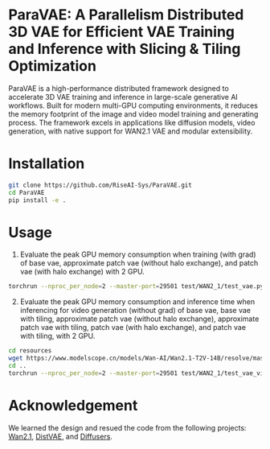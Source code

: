 # ParaVAE: A Parallelism Distributed 3D VAE for Efficient VAE Training and Inference with Slicing & Tiling Optimization
ParaVAE is a high-performance distributed framework designed to accelerate 3D VAE training and inference in large-scale generative AI workflows. Built for modern multi-GPU computing environments, it reduces the memory footprint of the image and video model training and generating process. The framework excels in applications like diffusion models, video generation, with native support for WAN2.1 VAE and modular extensibility.

# Installation
```bash
git clone https://github.com/RiseAI-Sys/ParaVAE.git
cd ParaVAE
pip install -e .
```

# Usage
1. Evaluate the peak GPU memory consumption when training (with grad) of base vae, approximate patch vae (without halo exchange), and patch vae (with halo exchange) with 2 GPU.
```bash
torchrun --nproc_per_node=2 --master-port=29501 test/WAN2_1/test_vae.py --memory_test
```

2. Evaluate the peak GPU memory consumption and inference time when inferencing for video generation (without grad) of base vae, base vae with tiling, approximate patch vae (without halo exchange), approximate patch vae with tiling, patch vae (with halo exchange), and patch vae with tiling, with 2 GPU.
```bash
cd resources
wget https://www.modelscope.cn/models/Wan-AI/Wan2.1-T2V-14B/resolve/master/Wan2.1_VAE.pth
cd ..
torchrun --nproc_per_node=2 --master-port=29501 test/WAN2_1/test_vae_video.py 
```

# Acknowledgement
We learned the design and resued the code from the following projects: [Wan2.1](https://github.com/Wan-Video/Wan2.1), [DistVAE](https://github.com/xdit-project/DistVAE), and [Diffusers](https://github.com/huggingface/diffusers).    